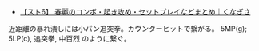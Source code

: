 - [【スト6】 春麗のコンボ・起き攻め・セットプレイなどまとめ｜くなぎさ](https://note.com/kunagisa28/n/n7a33e4bf1fee)

近距離の暴れ潰しには小パン追突拳。カウンターヒットで繋がる。
5MP(g); 5LP(c), 追突拳, 中百烈 のように繋ぐ。
